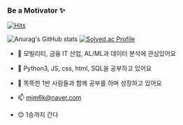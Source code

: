 ### Be a Motivator ✨

[![Hits](https://hits.seeyoufarm.com/api/count/incr/badge.svg?url=https%3A%2F%2Fgithub.com%2Fsongminj&count_bg=%2387C1D5&title_bg=%230115BF&icon=&icon_color=%23E7E7E7&title=hits&edge_flat=false)](https://hits.seeyoufarm.com)


![Anurag's GitHub stats](https://github-readme-stats.vercel.app/api?username=songminj&show_icons=true&theme=radical)
[![Solved.ac Profile](http://mazassumnida.wtf/api/v2/generate_badge?boj=mjm6k)](https://solved.ac/mjm6k/)




- 🔭 모빌리티, 금융 IT 산업, AL/ML과 데이터 분석에 관심있어요
- 🌱 Python3, JS, css, html, SQL을 공부하고 있어요
- 👯 똑똑한 1반 사람들과 함께 공부를 하며 성장하고 있어요
- 📫 mjm6k@naver.com

- 😊 1승까지 간다

